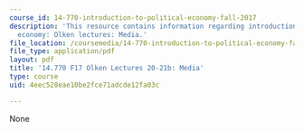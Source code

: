 ```yaml
---
course_id: 14-770-introduction-to-political-economy-fall-2017
description: 'This resource contains information regarding introduction to political
  economy: Olken lectures: Media.'
file_location: /coursemedia/14-770-introduction-to-political-economy-fall-2017/4eec528eae10be2fce71adcde12fa03c_MIT14_770F17_lec20_21b.pdf
file_type: application/pdf
layout: pdf
title: '14.770 F17 Olken Lectures 20-21b: Media'
type: course
uid: 4eec528eae10be2fce71adcde12fa03c

---
```

None